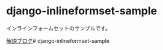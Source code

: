 # django-inlineformset-sample
インラインフォームセットのサンプルです。

[解説ブログ](https://narito.ninja/blog/detail/32/)# django-inlineformset-sample
